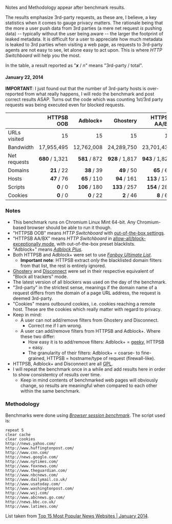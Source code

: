 Notes and Methodology appear after benchmark results.

The results emphasize 3rd-party requests, as these are, I believe, a key statistics when it comes to gauge privacy matters. The rationale being that the more a user push data from 3rd parties (a mere net request _is_ pushing data) -- typically without the user being aware -- the larger the footprint of leaked metadata. It is difficult for a user to appreciate how much metadata is leaked to 3rd parties when visiting a web page, as requests to 3rd-party agents are not easy to see, let alone easy to act upon. This is where _HTTP Switchboard_ will help you the most.

In the table, a result reported as "**_x_** / _n_" means "3rd-party / total".

#### January 22, 2014

**IMPORTANT**: I just found out that the number of 3rd-party hosts is over-reported from what really happens, I will redo the benchmark and post correct results ASAP. Turns out the code which was counting 1st/3rd party requests was being executed even for blocked requests.

|               | HTTPSB OOB      | Adblock+        | Ghostery        | HTTPSB AA/BX    | Disconnect      | No blocker      |
| ------------- | ---------------:| ---------------:| ---------------:| ---------------:| ---------------:| ---------------:|
| URLs visited  |              15 |              15 |              15 |              15 |              15 |                 |
| Bandwidth     |      17,955,495 |      12,762,008 |      24,289,750 |      23,701,438 |      24,032,170 |                 |
| Net requests  | **680** / 1,321 |   **581** / 872 | **928** / 1,817 | **943** / 1,826 |   1,014 / 1,954 |                 |
| Domains       |     **21** / 22 |     **38** / 39 |     **49** / 50 |     **65** / 66 |         81 / 82 |                 |
| Hosts         |     **47** / 76 |    **65** / 110 |    **94** / 161 |   **113** / 179 |       144 / 219 |                 |
| Scripts       |       **0** / 0 |   **106** / 180 |   **133** / 257 |   **154** / 286 |       188 / 326 |                 |
| Cookies       |       **0** / 0 |      **0** / 22 |      **2** / 46 |      **8** / 60 |                 |                 |

### Notes
- This benchmark runs on Chromium Linux Mint 64-bit. Any Chromium-based browser should be able to run it though.
- "HTTPSB OOB" means *HTTP Switchboard* with [out-of-the-box settings](https://github.com/gorhill/httpswitchboard/wiki/How-to-use-HTTP-Switchboard:-Two-opposing-views#the-block-allallow-exceptionally-approach).
- "HTTPSB AA/BX" means *HTTP Switchboard* in [allow-all/block-exceptionally mode](/gorhill/httpswitchboard/wiki/How-to-use-HTTP-Switchboard:-Two-opposing-views#the-allow-allblock-exceptionally-approach), with out-of-the-box preset blacklists.
- "Adblock+" means [*Adblock Plus*](https://adblockplus.org/).
- Both HTTPSB and Adblock+ were set to use [*Fanboy Ultimate List*](http://www.fanboy.co.nz/filters.html).
    * **Important note**: HTTPSB extract _only_ the blacklisted domain filters from that list, the rest is entirely ignored.
- [Ghostery](http://www.ghostery.com/) and [Disconnect](https://disconnect.me/) were set in their respective equivalent of "Block all trackers" mode.
- The latest version of all blockers was used on the day of the benchmark.
- "3rd-party" in the strictest sense, meanings if the domain name of a request differs from the domain of a page URL address, the request is deemed 3rd-party.
- "Cookies" means outbound cookies, i.e. cookies reaching a remote host. These are the cookies which really matter with regard to privacy.
- Keep in mind:
    * A user can not add/remove filters from Ghostery and Disconnect.
        - Correct me if I am wrong.
    * A user can add/remove filters from HTTPSB and Adblock+. Where these two differ:
        - How easy it is to add/remove filters: Adblock+ = [geeky](https://adblockplus.org/en/filters), HTTPSB = easy.
        - The granularity of their filters: Adblock+ = coarse- to fine-grained, HTTPSB = hostname/type of request (firewall-like).
- HTTPSB, Adblock+ and Disconnect are all [GPL](http://en.wikipedia.org/wiki/GNU_General_Public_License).
- I will repeat the benchmark once in a while and add results here in order to show consistentcy of results over time.
    * Keep in mind contents of benchmarked web pages will obviously change, so results are meaningful when compared to each other within the same benchmark.

### Methodology

Benchmarks were done using [*Browser session benchmark*](https://github.com/gorhill/sessbench). The script used is:
```
repeat 5
clear cache
clear cookies
http://news.yahoo.com/
http://www.huffingtonpost.com/
http://www.cnn.com/
http://news.google.com/
http://www.nytimes.com/
http://www.foxnews.com/
http://www.theguardian.com/
http://www.nbcnews.com/
http://www.dailymail.co.uk/
http://www.usatoday.com/
http://www.washingtonpost.com/
http://www.wsj.com/
http://www.abcnews.go.com/
http://news.bbc.co.uk/
http://www.latimes.com/
```

List taken from [Top 15 Most Popular News Websites | January 2014](http://www.ebizmba.com/articles/news-websites).